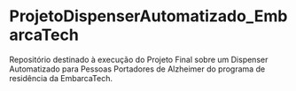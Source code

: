 # ProjetoDispenserAutomatizado_EmbarcaTech
Repositório destinado à execução do Projeto Final sobre um Dispenser Automatizado para Pessoas Portadores de Alzheimer do programa de residência da EmbarcaTech. 

